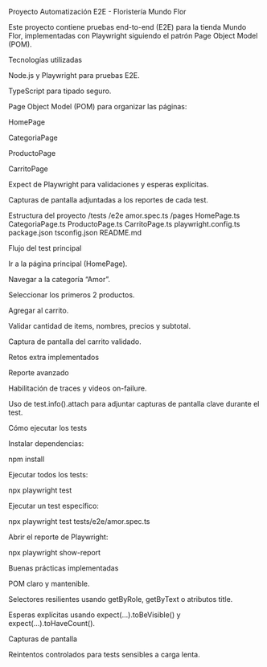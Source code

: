 Proyecto Automatización E2E - Floristería Mundo Flor

Este proyecto contiene pruebas end-to-end (E2E) para la tienda Mundo Flor, implementadas con Playwright siguiendo el patrón Page Object Model (POM).

Tecnologías utilizadas

Node.js y Playwright para pruebas E2E.

TypeScript para tipado seguro.

Page Object Model (POM) para organizar las páginas:

HomePage

CategoriaPage

ProductoPage

CarritoPage

Expect de Playwright para validaciones y esperas explícitas.

Capturas de pantalla adjuntadas a los reportes de cada test.

Estructura del proyecto
/tests
/e2e
amor.spec.ts
/pages
HomePage.ts
CategoriaPage.ts
ProductoPage.ts
CarritoPage.ts
playwright.config.ts
package.json
tsconfig.json
README.md

Flujo del test principal

Ir a la página principal (HomePage).

Navegar a la categoría “Amor”.

Seleccionar los primeros 2 productos.

Agregar al carrito.

Validar cantidad de items, nombres, precios y subtotal.

Captura de pantalla del carrito validado.

Retos extra implementados

Reporte avanzado

Habilitación de traces y videos on-failure.

Uso de test.info().attach para adjuntar capturas de pantalla clave durante el test.

Cómo ejecutar los tests

Instalar dependencias:

npm install


Ejecutar todos los tests:

npx playwright test


Ejecutar un test específico:

npx playwright test tests/e2e/amor.spec.ts


Abrir el reporte de Playwright:

npx playwright show-report

Buenas prácticas implementadas

POM claro y mantenible.

Selectores resilientes usando getByRole, getByText o atributos title.

Esperas explícitas usando expect(...).toBeVisible() y expect(...).toHaveCount().

Capturas de pantalla

Reintentos controlados para tests sensibles a carga lenta.